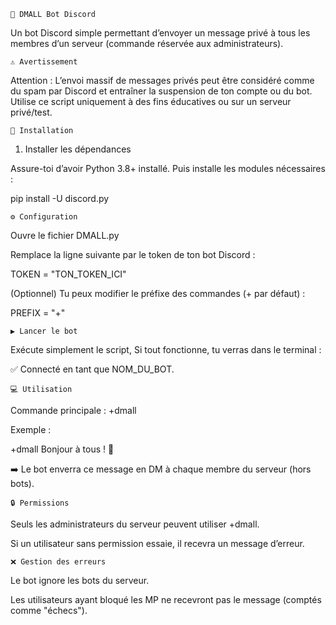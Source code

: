     📩 DMALL Bot Discord

Un bot Discord simple permettant d’envoyer un message privé à tous les membres d’un serveur (commande réservée aux administrateurs).

    ⚠️ Avertissement

Attention : L’envoi massif de messages privés peut être considéré comme du spam par Discord et entraîner la suspension de ton compte ou du bot.
Utilise ce script uniquement à des fins éducatives ou sur un serveur privé/test.

    🚀 Installation

1. Installer les dépendances

Assure-toi d’avoir Python 3.8+ installé.
Puis installe les modules nécessaires :

pip install -U discord.py

    ⚙️ Configuration

Ouvre le fichier DMALL.py

Remplace la ligne suivante par le token de ton bot Discord :

TOKEN = "TON_TOKEN_ICI"


(Optionnel) Tu peux modifier le préfixe des commandes (+ par défaut) :

PREFIX = "+"

    ▶️ Lancer le bot

Exécute simplement le script,
Si tout fonctionne, tu verras dans le terminal :

✅ Connecté en tant que NOM_DU_BOT.


    💻 Utilisation
Commande principale :
+dmall <message>


Exemple :

+dmall Bonjour à tous ! 🎉


➡️ Le bot enverra ce message en DM à chaque membre du serveur (hors bots).

    🔒 Permissions

Seuls les administrateurs du serveur peuvent utiliser +dmall.

Si un utilisateur sans permission essaie, il recevra un message d’erreur.

    ❌ Gestion des erreurs

Le bot ignore les bots du serveur.

Les utilisateurs ayant bloqué les MP ne recevront pas le message (comptés comme "échecs").
